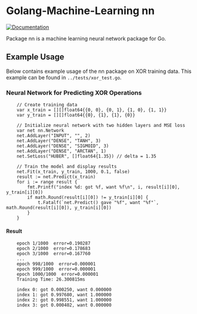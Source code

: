 # Golang-Machine-Learning nn

[![Documentation](https://img.shields.io/badge/documentation-GoDoc-blue.svg)](https://pkg.go.dev/github.com/thadUra/Golang-Machine-Learning/nn)

Package nn is a machine learning neural network package for Go.

## Example Usage

Below contains example usage of the nn package on XOR training data. This example can be found in `../tests/xor_test.go`.

### Neural Network for Predicting XOR Operations
```
    // Create training data
	var x_train = [][]float64{{0, 0}, {0, 1}, {1, 0}, {1, 1}}
	var y_train = [][]float64{{0}, {1}, {1}, {0}}

	// Initialize neural network with two hidden layers and MSE loss
	var net nn.Network
	net.AddLayer("INPUT", "", 2)
	net.AddLayer("DENSE", "TANH", 3)
	net.AddLayer("DENSE", "SIGMOID", 3)
	net.AddLayer("DENSE", "ARCTAN", 1)
	net.SetLoss("HUBER", []float64{1.35}) // delta = 1.35

	// Train the model and display results
	net.Fit(x_train, y_train, 1000, 0.1, false)
	result := net.Predict(x_train)
	for i := range result {
		fmt.Printf("index %d: got %f, want %f\n", i, result[i][0], y_train[i][0])
		if math.Round(result[i][0]) != y_train[i][0] {
			t.Fatalf(`net.Predict() gave "%f", want "%f"`, math.Round(result[i][0]), y_train[i][0])
		}
	}
```

#### Result
```
    epoch 1/1000  error=0.190287
    epoch 2/1000  error=0.178683
    epoch 3/1000  error=0.167760
    ...
    epoch 998/1000  error=0.000001
    epoch 999/1000  error=0.000001
    epoch 1000/1000  error=0.000001
    Training Time: 26.300815ms

    index 0: got 0.000250, want 0.000000
    index 1: got 0.997680, want 1.000000
    index 2: got 0.998551, want 1.000000
    index 3: got 0.000402, want 0.000000
```